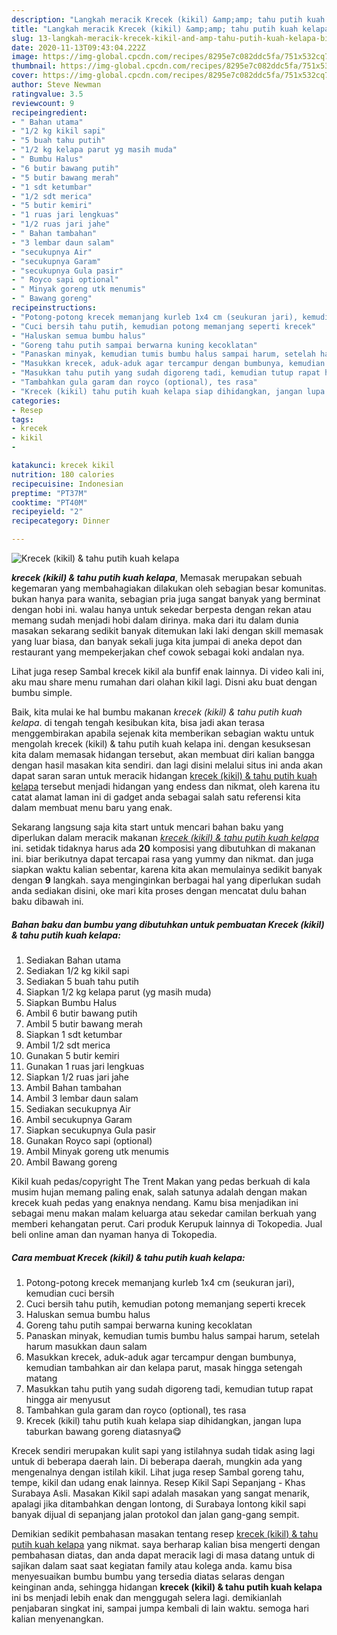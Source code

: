 ```yaml
---
description: "Langkah meracik Krecek (kikil) &amp;amp; tahu putih kuah kelapa, Bikin Ngiler"
title: "Langkah meracik Krecek (kikil) &amp;amp; tahu putih kuah kelapa, Bikin Ngiler"
slug: 13-langkah-meracik-krecek-kikil-and-amp-tahu-putih-kuah-kelapa-bikin-ngiler
date: 2020-11-13T09:43:04.222Z
image: https://img-global.cpcdn.com/recipes/8295e7c082ddc5fa/751x532cq70/krecek-kikil-tahu-putih-kuah-kelapa-foto-resep-utama.jpg
thumbnail: https://img-global.cpcdn.com/recipes/8295e7c082ddc5fa/751x532cq70/krecek-kikil-tahu-putih-kuah-kelapa-foto-resep-utama.jpg
cover: https://img-global.cpcdn.com/recipes/8295e7c082ddc5fa/751x532cq70/krecek-kikil-tahu-putih-kuah-kelapa-foto-resep-utama.jpg
author: Steve Newman
ratingvalue: 3.5
reviewcount: 9
recipeingredient:
- " Bahan utama"
- "1/2 kg kikil sapi"
- "5 buah tahu putih"
- "1/2 kg kelapa parut yg masih muda"
- " Bumbu Halus"
- "6 butir bawang putih"
- "5 butir bawang merah"
- "1 sdt ketumbar"
- "1/2 sdt merica"
- "5 butir kemiri"
- "1 ruas jari lengkuas"
- "1/2 ruas jari jahe"
- " Bahan tambahan"
- "3 lembar daun salam"
- "secukupnya Air"
- "secukupnya Garam"
- "secukupnya Gula pasir"
- " Royco sapi optional"
- " Minyak goreng utk menumis"
- " Bawang goreng"
recipeinstructions:
- "Potong-potong krecek memanjang kurleb 1x4 cm (seukuran jari), kemudian cuci bersih"
- "Cuci bersih tahu putih, kemudian potong memanjang seperti krecek"
- "Haluskan semua bumbu halus"
- "Goreng tahu putih sampai berwarna kuning kecoklatan"
- "Panaskan minyak, kemudian tumis bumbu halus sampai harum, setelah harum masukkan daun salam"
- "Masukkan krecek, aduk-aduk agar tercampur dengan bumbunya, kemudian tambahkan air dan kelapa parut, masak hingga setengah matang"
- "Masukkan tahu putih yang sudah digoreng tadi, kemudian tutup rapat hingga air menyusut"
- "Tambahkan gula garam dan royco (optional), tes rasa"
- "Krecek (kikil) tahu putih kuah kelapa siap dihidangkan, jangan lupa taburkan bawang goreng diatasnya😋"
categories:
- Resep
tags:
- krecek
- kikil
- 

katakunci: krecek kikil  
nutrition: 180 calories
recipecuisine: Indonesian
preptime: "PT37M"
cooktime: "PT40M"
recipeyield: "2"
recipecategory: Dinner

---
```



![Krecek (kikil) &amp; tahu putih kuah kelapa](https://img-global.cpcdn.com/recipes/8295e7c082ddc5fa/751x532cq70/krecek-kikil-tahu-putih-kuah-kelapa-foto-resep-utama.jpg)

<b><i>krecek (kikil) &amp; tahu putih kuah kelapa</i></b>, Memasak merupakan sebuah kegemaran yang membahagiakan dilakukan oleh sebagian besar komunitas. bukan hanya para wanita, sebagian pria juga sangat banyak yang berminat dengan hobi ini. walau hanya untuk sekedar berpesta dengan rekan atau memang sudah menjadi hobi dalam dirinya. maka dari itu dalam dunia masakan sekarang sedikit banyak ditemukan laki laki dengan skill memasak yang luar biasa, dan banyak sekali juga kita jumpai di aneka depot dan restaurant yang mempekerjakan chef cowok sebagai koki andalan nya.

Lihat juga resep Sambal krecek kikil ala bunfif enak lainnya. Di video kali ini, aku mau share menu rumahan dari olahan kikil lagi. Disni aku buat dengan bumbu simple.

Baik, kita mulai ke hal bumbu makanan <i>krecek (kikil) &amp; tahu putih kuah kelapa</i>. di tengah tengah kesibukan kita, bisa jadi akan terasa menggembirakan apabila sejenak kita memberikan sebagian waktu untuk mengolah krecek (kikil) &amp; tahu putih kuah kelapa ini. dengan kesuksesan kita dalam memasak hidangan tersebut, akan membuat diri kalian bangga dengan hasil masakan kita sendiri. dan lagi disini melalui situs ini anda akan dapat saran saran untuk meracik hidangan <u>krecek (kikil) &amp; tahu putih kuah kelapa</u> tersebut menjadi hidangan yang endess dan nikmat, oleh karena itu catat alamat laman ini di gadget anda sebagai salah satu referensi kita dalam membuat menu baru yang enak.


Sekarang langsung saja kita start untuk mencari bahan baku yang diperlukan dalam meracik makanan <u><i>krecek (kikil) &amp; tahu putih kuah kelapa</i></u> ini. setidak tidaknya harus ada <b>20</b> komposisi yang dibutuhkan di makanan ini. biar berikutnya dapat tercapai rasa yang yummy dan nikmat. dan juga siapkan waktu kalian sebentar, karena kita akan memulainya sedikit banyak dengan <b>9</b> langkah. saya menginginkan berbagai hal yang diperlukan sudah anda sediakan disini, oke mari kita proses dengan mencatat dulu bahan baku dibawah ini.

<!--inarticleads1-->

##### Bahan baku dan bumbu yang dibutuhkan untuk pembuatan Krecek (kikil) &amp; tahu putih kuah kelapa:

1. Sediakan  Bahan utama
1. Sediakan 1/2 kg kikil sapi
1. Sediakan 5 buah tahu putih
1. Siapkan 1/2 kg kelapa parut (yg masih muda)
1. Siapkan  Bumbu Halus
1. Ambil 6 butir bawang putih
1. Ambil 5 butir bawang merah
1. Siapkan 1 sdt ketumbar
1. Ambil 1/2 sdt merica
1. Gunakan 5 butir kemiri
1. Gunakan 1 ruas jari lengkuas
1. Siapkan 1/2 ruas jari jahe
1. Ambil  Bahan tambahan
1. Ambil 3 lembar daun salam
1. Sediakan secukupnya Air
1. Ambil secukupnya Garam
1. Siapkan secukupnya Gula pasir
1. Gunakan  Royco sapi (optional)
1. Ambil  Minyak goreng utk menumis
1. Ambil  Bawang goreng


Kikil kuah pedas/copyright The Trent Makan yang pedas berkuah di kala musim hujan memang paling enak, salah satunya adalah dengan makan krecek kuah pedas yang enaknya nendang. Kamu bisa menjadikan ini sebagai menu makan malam keluarga atau sekedar camilan berkuah yang memberi kehangatan perut. Cari produk Kerupuk lainnya di Tokopedia. Jual beli online aman dan nyaman hanya di Tokopedia. 

<!--inarticleads2-->

##### Cara membuat Krecek (kikil) &amp; tahu putih kuah kelapa:

1. Potong-potong krecek memanjang kurleb 1x4 cm (seukuran jari), kemudian cuci bersih
1. Cuci bersih tahu putih, kemudian potong memanjang seperti krecek
1. Haluskan semua bumbu halus
1. Goreng tahu putih sampai berwarna kuning kecoklatan
1. Panaskan minyak, kemudian tumis bumbu halus sampai harum, setelah harum masukkan daun salam
1. Masukkan krecek, aduk-aduk agar tercampur dengan bumbunya, kemudian tambahkan air dan kelapa parut, masak hingga setengah matang
1. Masukkan tahu putih yang sudah digoreng tadi, kemudian tutup rapat hingga air menyusut
1. Tambahkan gula garam dan royco (optional), tes rasa
1. Krecek (kikil) tahu putih kuah kelapa siap dihidangkan, jangan lupa taburkan bawang goreng diatasnya😋


Krecek sendiri merupakan kulit sapi yang istilahnya sudah tidak asing lagi untuk di beberapa daerah lain. Di beberapa daerah, mungkin ada yang mengenalnya dengan istilah kikil. Lihat juga resep Sambal goreng tahu, tempe, kikil dan udang enak lainnya. Resep Kikil Sapi Sepanjang - Khas Surabaya Asli. Masakan Kikil sapi adalah masakan yang sangat menarik, apalagi jika ditambahkan dengan lontong, di Surabaya lontong kikil sapi banyak dijual di sepanjang jalan protokol dan jalan gang-gang sempit. 

Demikian sedikit pembahasan masakan tentang resep <u>krecek (kikil) &amp; tahu putih kuah kelapa</u> yang nikmat. saya berharap kalian bisa mengerti dengan pembahasan diatas, dan anda dapat meracik lagi di masa datang untuk di sajikan dalam saat saat kegiatan family atau kolega anda. kamu bisa menyesuaikan bumbu bumbu yang tersedia diatas selaras dengan keinginan anda, sehingga hidangan <b>krecek (kikil) &amp; tahu putih kuah kelapa</b> ini bs menjadi lebih enak dan menggugah selera lagi. demikianlah penjabaran singkat ini, sampai jumpa kembali di lain waktu. semoga hari kalian menyenangkan.
